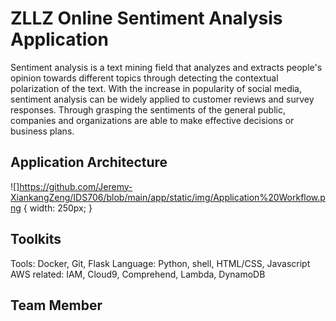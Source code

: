 # ZLLZ Online Sentiment Analysis Application

Sentiment analysis is a text mining field that analyzes and extracts people's opinion towards different topics through detecting the contextual polarization of the text. With the increase in popularity of social media, sentiment analysis can be widely applied to customer reviews and survey responses. Through grasping the sentiments of the general public, companies and organizations are able to make effective decisions or business plans.

## Application Architecture

![]https://github.com/Jeremy-XiankangZeng/IDS706/blob/main/app/static/img/Application%20Workflow.png { width: 250px; }


## Toolkits
Tools: Docker, Git, Flask
Language: Python, shell, HTML/CSS, Javascript
AWS related: IAM, Cloud9, Comprehend, Lambda, DynamoDB

## Team Member

